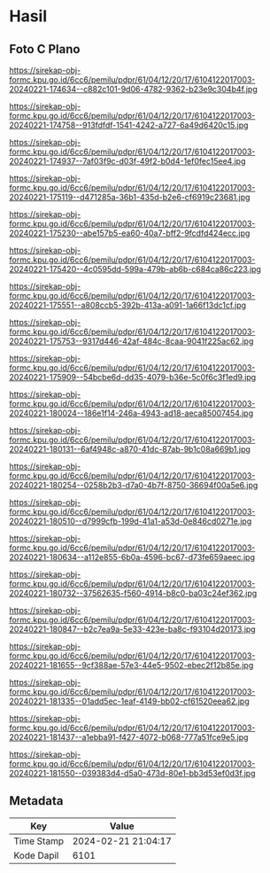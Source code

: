 # Hasil

## Foto C Plano

https://sirekap-obj-formc.kpu.go.id/6cc6/pemilu/pdpr/61/04/12/20/17/6104122017003-20240221-174634--c882c101-9d06-4782-9362-b23e9c304b4f.jpg

https://sirekap-obj-formc.kpu.go.id/6cc6/pemilu/pdpr/61/04/12/20/17/6104122017003-20240221-174758--913fdfdf-1541-4242-a727-6a49d6420c15.jpg

https://sirekap-obj-formc.kpu.go.id/6cc6/pemilu/pdpr/61/04/12/20/17/6104122017003-20240221-174937--7af03f9c-d03f-49f2-b0d4-1ef0fec15ee4.jpg

https://sirekap-obj-formc.kpu.go.id/6cc6/pemilu/pdpr/61/04/12/20/17/6104122017003-20240221-175119--d471285a-36b1-435d-b2e6-cf6919c23681.jpg

https://sirekap-obj-formc.kpu.go.id/6cc6/pemilu/pdpr/61/04/12/20/17/6104122017003-20240221-175230--abe157b5-ea60-40a7-bff2-9fcdfd424ecc.jpg

https://sirekap-obj-formc.kpu.go.id/6cc6/pemilu/pdpr/61/04/12/20/17/6104122017003-20240221-175420--4c0595dd-599a-479b-ab6b-c684ca86c223.jpg

https://sirekap-obj-formc.kpu.go.id/6cc6/pemilu/pdpr/61/04/12/20/17/6104122017003-20240221-175551--a808ccb5-392b-413a-a091-1a66f13dc1cf.jpg

https://sirekap-obj-formc.kpu.go.id/6cc6/pemilu/pdpr/61/04/12/20/17/6104122017003-20240221-175753--9317d446-42af-484c-8caa-9041f225ac62.jpg

https://sirekap-obj-formc.kpu.go.id/6cc6/pemilu/pdpr/61/04/12/20/17/6104122017003-20240221-175909--54bcbe6d-dd35-4079-b36e-5c0f6c3f1ed9.jpg

https://sirekap-obj-formc.kpu.go.id/6cc6/pemilu/pdpr/61/04/12/20/17/6104122017003-20240221-180024--186e1f14-246a-4943-ad18-aeca85007454.jpg

https://sirekap-obj-formc.kpu.go.id/6cc6/pemilu/pdpr/61/04/12/20/17/6104122017003-20240221-180131--6af4948c-a870-41dc-87ab-9b1c08a669b1.jpg

https://sirekap-obj-formc.kpu.go.id/6cc6/pemilu/pdpr/61/04/12/20/17/6104122017003-20240221-180254--0258b2b3-d7a0-4b7f-8750-36694f00a5e6.jpg

https://sirekap-obj-formc.kpu.go.id/6cc6/pemilu/pdpr/61/04/12/20/17/6104122017003-20240221-180510--d7999cfb-199d-41a1-a53d-0e846cd0271e.jpg

https://sirekap-obj-formc.kpu.go.id/6cc6/pemilu/pdpr/61/04/12/20/17/6104122017003-20240221-180634--a112e855-6b0a-4596-bc67-d73fe659aeec.jpg

https://sirekap-obj-formc.kpu.go.id/6cc6/pemilu/pdpr/61/04/12/20/17/6104122017003-20240221-180732--37562635-f560-4914-b8c0-ba03c24ef362.jpg

https://sirekap-obj-formc.kpu.go.id/6cc6/pemilu/pdpr/61/04/12/20/17/6104122017003-20240221-180847--b2c7ea9a-5e33-423e-ba8c-f93104d20173.jpg

https://sirekap-obj-formc.kpu.go.id/6cc6/pemilu/pdpr/61/04/12/20/17/6104122017003-20240221-181655--9cf388ae-57e3-44e5-9502-ebec2f12b85e.jpg

https://sirekap-obj-formc.kpu.go.id/6cc6/pemilu/pdpr/61/04/12/20/17/6104122017003-20240221-181335--01add5ec-1eaf-4149-bb02-cf61520eea62.jpg

https://sirekap-obj-formc.kpu.go.id/6cc6/pemilu/pdpr/61/04/12/20/17/6104122017003-20240221-181437--a1ebba91-f427-4072-b068-777a51fce9e5.jpg

https://sirekap-obj-formc.kpu.go.id/6cc6/pemilu/pdpr/61/04/12/20/17/6104122017003-20240221-181550--039383d4-d5a0-473d-80e1-bb3d53ef0d3f.jpg


## Metadata

| Key        | Value               |
| ---------- | ------------------- |
| Time Stamp | 2024-02-21 21:04:17 |
| Kode Dapil | 6101                |



